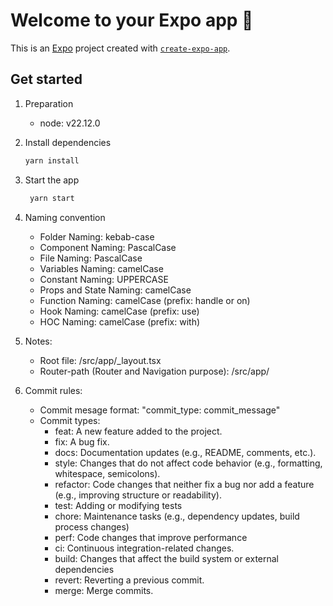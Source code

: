 # Welcome to your Expo app 👋

This is an [Expo](https://expo.dev) project created with [`create-expo-app`](https://www.npmjs.com/package/create-expo-app).

## Get started

1. Preparation

   - node: v22.12.0

2. Install dependencies

   ```bash
   yarn install
   ```

3. Start the app

   ```bash
    yarn start
   ```

4. Naming convention

   - Folder Naming: kebab-case
   - Component Naming: PascalCase
   - File Naming: PascalCase
   - Variables Naming: camelCase
   - Constant Naming: UPPERCASE
   - Props and State Naming: camelCase
   - Function Naming: camelCase (prefix: handle or on)
   - Hook Naming: camelCase (prefix: use)
   - HOC Naming: camelCase (prefix: with)

5. Notes:

   - Root file: /src/app/\_layout.tsx
   - Router-path (Router and Navigation purpose): /src/app/

6. Commit rules:

   - Commit mesage format: "commit_type: commit_message"
   - Commit types:
     - feat: A new feature added to the project.
     - fix: A bug fix.
     - docs: Documentation updates (e.g., README, comments, etc.).
     - style: Changes that do not affect code behavior (e.g., formatting, whitespace, semicolons).
     - refactor: Code changes that neither fix a bug nor add a feature (e.g., improving structure or readability).
     - test: Adding or modifying tests
     - chore: Maintenance tasks (e.g., dependency updates, build process changes)
     - perf: Code changes that improve performance
     - ci: Continuous integration-related changes.
     - build: Changes that affect the build system or external dependencies
     - revert: Reverting a previous commit.
     - merge: Merge commits.

